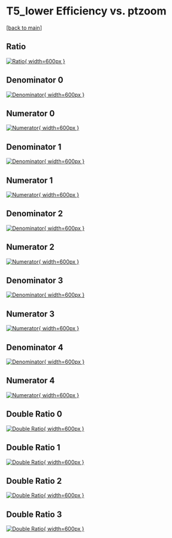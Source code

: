 # T5_lower Efficiency vs. ptzoom

[[back to main](./)]



## Ratio

[![Ratio](../mtv/var/T5_lower_loweta_0_1_eff_ptzoom.png){ width=600px }](../mtv/var/T5_lower_loweta_0_1_eff_ptzoom.pdf)

## Denominator 0

[![Denominator](../mtv/den/T5_lower_loweta_0_1_eff_ptzoom_den0.png){ width=600px }](../mtv/den/T5_lower_loweta_0_1_eff_ptzoom_den0.pdf)

## Numerator 0

[![Numerator](../mtv/num/T5_lower_loweta_0_1_eff_ptzoom_num0.png){ width=600px }](../mtv/num/T5_lower_loweta_0_1_eff_ptzoom_num0.pdf)

## Denominator 1

[![Denominator](../mtv/den/T5_lower_loweta_0_1_eff_ptzoom_den1.png){ width=600px }](../mtv/den/T5_lower_loweta_0_1_eff_ptzoom_den1.pdf)

## Numerator 1

[![Numerator](../mtv/num/T5_lower_loweta_0_1_eff_ptzoom_num1.png){ width=600px }](../mtv/num/T5_lower_loweta_0_1_eff_ptzoom_num1.pdf)

## Denominator 2

[![Denominator](../mtv/den/T5_lower_loweta_0_1_eff_ptzoom_den2.png){ width=600px }](../mtv/den/T5_lower_loweta_0_1_eff_ptzoom_den2.pdf)

## Numerator 2

[![Numerator](../mtv/num/T5_lower_loweta_0_1_eff_ptzoom_num2.png){ width=600px }](../mtv/num/T5_lower_loweta_0_1_eff_ptzoom_num2.pdf)

## Denominator 3

[![Denominator](../mtv/den/T5_lower_loweta_0_1_eff_ptzoom_den3.png){ width=600px }](../mtv/den/T5_lower_loweta_0_1_eff_ptzoom_den3.pdf)

## Numerator 3

[![Numerator](../mtv/num/T5_lower_loweta_0_1_eff_ptzoom_num3.png){ width=600px }](../mtv/num/T5_lower_loweta_0_1_eff_ptzoom_num3.pdf)

## Denominator 4

[![Denominator](../mtv/den/T5_lower_loweta_0_1_eff_ptzoom_den4.png){ width=600px }](../mtv/den/T5_lower_loweta_0_1_eff_ptzoom_den4.pdf)

## Numerator 4

[![Numerator](../mtv/num/T5_lower_loweta_0_1_eff_ptzoom_num4.png){ width=600px }](../mtv/num/T5_lower_loweta_0_1_eff_ptzoom_num4.pdf)

## Double Ratio 0

[![Double Ratio](../mtv/ratio/T5_lower_loweta_0_1_eff_ptzoom_ratio0.png){ width=600px }](../mtv/ratio/T5_lower_loweta_0_1_eff_ptzoom_ratio0.pdf)

## Double Ratio 1

[![Double Ratio](../mtv/ratio/T5_lower_loweta_0_1_eff_ptzoom_ratio1.png){ width=600px }](../mtv/ratio/T5_lower_loweta_0_1_eff_ptzoom_ratio1.pdf)

## Double Ratio 2

[![Double Ratio](../mtv/ratio/T5_lower_loweta_0_1_eff_ptzoom_ratio2.png){ width=600px }](../mtv/ratio/T5_lower_loweta_0_1_eff_ptzoom_ratio2.pdf)

## Double Ratio 3

[![Double Ratio](../mtv/ratio/T5_lower_loweta_0_1_eff_ptzoom_ratio3.png){ width=600px }](../mtv/ratio/T5_lower_loweta_0_1_eff_ptzoom_ratio3.pdf)

